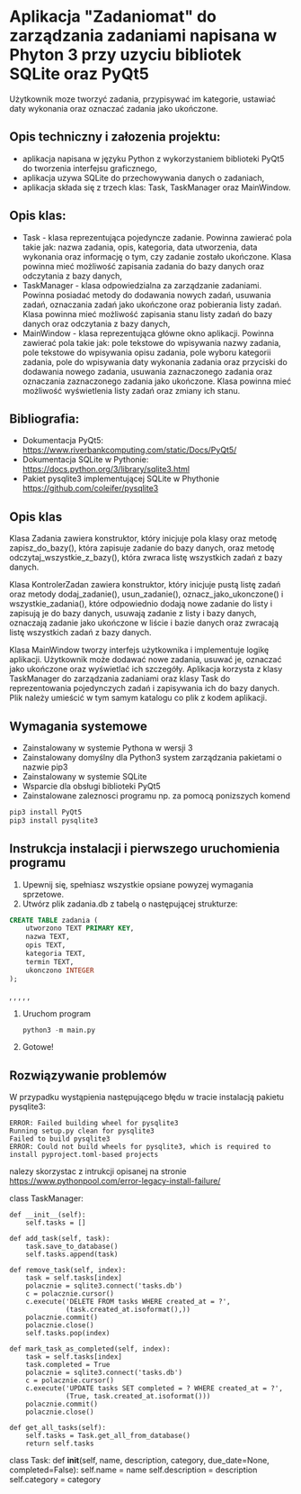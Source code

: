 # Aplikacja "Zadaniomat" do zarządzania zadaniami napisana w Phyton 3 przy uzyciu bibliotek SQLite oraz PyQt5

Użytkownik moze tworzyć zadania, przypisywać im kategorie, ustawiać daty wykonania oraz oznaczać zadania jako ukończone.

## Opis techniczny i załozenia projektu:

- aplikacja napisana w języku Python z wykorzystaniem biblioteki PyQt5 do tworzenia interfejsu graficznego,
- aplikacja uzywa SQLite do przechowywania danych o zadaniach,
- aplikacja składa się z trzech klas: Task, TaskManager oraz MainWindow.

## Opis klas:

- Task - klasa reprezentująca pojedyncze zadanie. Powinna zawierać pola takie jak: nazwa zadania, opis, kategoria, data utworzenia, data wykonania oraz informację o tym, czy zadanie zostało ukończone. Klasa powinna mieć możliwość zapisania zadania do bazy danych oraz odczytania z bazy danych,
- TaskManager - klasa odpowiedzialna za zarządzanie zadaniami. Powinna posiadać metody do dodawania nowych zadań, usuwania zadań, oznaczania zadań jako ukończone oraz pobierania listy zadań. Klasa powinna mieć możliwość zapisania stanu listy zadań do bazy danych oraz odczytania z bazy danych,
- MainWindow - klasa reprezentująca główne okno aplikacji. Powinna zawierać pola takie jak: pole tekstowe do wpisywania nazwy zadania, pole tekstowe do wpisywania opisu zadania, pole wyboru kategorii zadania, pole do wpisywania daty wykonania zadania oraz przyciski do dodawania nowego zadania, usuwania zaznaczonego zadania oraz oznaczania zaznaczonego zadania jako ukończone. Klasa powinna mieć możliwość wyświetlenia listy zadań oraz zmiany ich stanu.

## Bibliografia:

- Dokumentacja PyQt5: https://www.riverbankcomputing.com/static/Docs/PyQt5/
- Dokumentacja SQLite w Pythonie: https://docs.python.org/3/library/sqlite3.html
- Pakiet pysqlite3 implementującej SQLite w Phythonie https://github.com/coleifer/pysqlite3

## Opis klas

Klasa Zadania zawiera konstruktor, który inicjuje pola klasy oraz metodę zapisz_do_bazy(), która zapisuje zadanie do bazy danych, oraz metodę odczytaj_wszystkie_z_bazy(), która zwraca listę wszystkich zadań z bazy danych.

Klasa KontrolerZadan zawiera konstruktor, który inicjuje pustą listę zadań oraz metody dodaj_zadanie(), usun_zadanie(), oznacz_jako_ukonczone() i wszystkie_zadania(), które odpowiednio dodają nowe zadanie do listy i zapisują je do bazy danych, usuwają zadanie z listy i bazy danych, oznaczają zadanie jako ukończone w liście i bazie danych oraz zwracają listę wszystkich zadań z bazy danych.

Klasa MainWindow tworzy interfejs użytkownika i implementuje logikę aplikacji. Użytkownik może dodawać nowe zadania, usuwać je, oznaczać jako ukończone oraz wyświetlać ich szczegóły. Aplikacja korzysta z klasy TaskManager do zarządzania zadaniami oraz klasy Task do reprezentowania pojedynczych zadań i zapisywania ich do bazy danych.
Plik należy umieścić w tym samym katalogu co plik z kodem aplikacji.

## Wymagania systemowe

- Zainstalowany w systemie Pythona w wersji 3
- Zainstalowany domyślny dla Python3 system zarządzania pakietami o nazwie pip3
- Zainstalowany w systemie SQLite
- Wsparcie dla obsługi biblioteki PyQt5
- Zainstalowane zaleznosci programu np. za pomocą ponizszych komend

```bash
pip3 install PyQt5
pip3 install pysqlite3
```

## Instrukcja instalacji i pierwszego uruchomienia programu

1. Upewnij się, spełniasz wszystkie opsiane powyzej wymagania sprzetowe.
2. Utwórz plik zadania.db z tabelą o następującej strukturze:

```sql
CREATE TABLE zadania (
    utworzono TEXT PRIMARY KEY,
    nazwa TEXT,
    opis TEXT,
    kategoria TEXT,
    termin TEXT,
    ukonczono INTEGER
);
```

, , , , ,

1. Uruchom program
   ```python
   python3 -m main.py
   ```
2. Gotowe!

## Rozwiązywanie problemów

W przypadku wystąpienia następującego błędu w tracie instalacją pakietu pysqlite3:

```
ERROR: Failed building wheel for pysqlite3
Running setup.py clean for pysqlite3
Failed to build pysqlite3
ERROR: Could not build wheels for pysqlite3, which is required to install pyproject.toml-based projects
```

nalezy skorzystac z intrukcji opisanej na stronie https://www.pythonpool.com/error-legacy-install-failure/

class TaskManager:

    def __init__(self):
        self.tasks = []

    def add_task(self, task):
        task.save_to_database()
        self.tasks.append(task)

    def remove_task(self, index):
        task = self.tasks[index]
        polacznie = sqlite3.connect('tasks.db')
        c = polacznie.cursor()
        c.execute('DELETE FROM tasks WHERE created_at = ?',
                  (task.created_at.isoformat(),))
        polacznie.commit()
        polacznie.close()
        self.tasks.pop(index)

    def mark_task_as_completed(self, index):
        task = self.tasks[index]
        task.completed = True
        polacznie = sqlite3.connect('tasks.db')
        c = polacznie.cursor()
        c.execute('UPDATE tasks SET completed = ? WHERE created_at = ?',
                  (True, task.created_at.isoformat()))
        polacznie.commit()
        polacznie.close()

    def get_all_tasks(self):
        self.tasks = Task.get_all_from_database()
        return self.tasks

class Task:
def **init**(self, name, description, category, due_date=None, completed=False):
self.name = name
self.description = description
self.category = category
